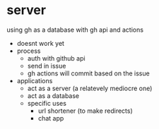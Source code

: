 # server
using gh as a database with gh api and actions

- doesnt work yet
- process
  - auth with github api
  - send in issue
  - gh actions will commit based on the issue
- applications
  - act as a server (a relatevely mediocre one)
  - act as a database
  - specific uses
    - url shortener (to make redirects)
    - chat app
